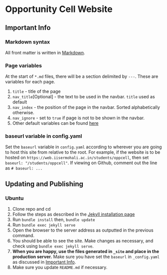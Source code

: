 # Opportunity Cell Website

## Important Info

### Markdown syntax

All front matter is written in [Markdown](https://guides.github.com/features/mastering-markdown/).

### Page variables

At the start of `*.md` files, there will be a section delimited by `---`. These are variables for each page.

1. `title` - title of the page
2. `nav_title`\[Optional\] - the text to be used in the navbar. `title` used as default
3. `nav_index` - the position of the page in the navbar. Sorted alphabetically otherwise.
4. `nav_ignore` - set to `true` if page is not to be shown in the navbar.
5. Other default variables can be found [here](https://jekyllrb.com/docs/variables/#page-variables)

### baseurl variable in config.yaml

Set the `baseurl` variable in `config.yaml` according to wherever you are going to host this site from relative to the root. For example, if the website is to be hosted on `https://web.iisermohali.ac.in/students/oppcell`, then set `baseurl: "/students/oppcell"`.
If viewing on Github, comment out the line as `# baseurl: ...`

## Updating and Publishing

### Ubuntu

1. Clone repo and cd
2. Follow the steps as described in the [Jekyll installation page](https://jekyllrb.com/docs/installation/)
3. Run `bundle install` then, `bundle update`
4. Run `bundle exec jekyll serve`
5. Open the browser to the server address as outputted in the previous command.
6. You should be able to see the site. Make changes as necessary, and check using `bundle exec jekyll serve`.
7. **When you are happy, use the files generated in `_site` and place in the production server.** Make sure you have set the `baseurl` in `_config.yaml` as discussed in [Important Info](#important-info).
8. Make sure you update `README.md` if necessary.
